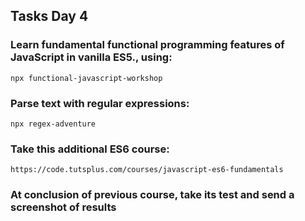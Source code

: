 ## Tasks Day 4

### Learn fundamental functional programming features of JavaScript in vanilla ES5., using:

```
npx functional-javascript-workshop
```

### Parse text with regular expressions:

```
npx regex-adventure
```

### Take this additional ES6 course:

```
https://code.tutsplus.com/courses/javascript-es6-fundamentals
```

### At conclusion of previous course, take its test and send a screenshot of results


